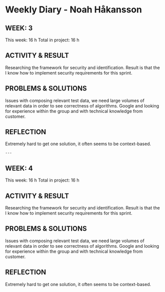 # Weekly Diary - Noah Håkansson

## WEEK: 3 
This week: 16 h 
Total in project: 16 h 

## ACTIVITY & RESULT
Researching the framework for security and identification. Result is that the I know how to implement security requirements for this sprint.

## PROBLEMS & SOLUTIONS 
Issues with composing relevant test data, we need large volumes of relevant data in order to see correctness of algorithms. Google and looking for experience within the group and with technical knowledge from customer. 

## REFLECTION  
Extremely hard to get one solution, it often seems to be context-based.

`---`

## WEEK: 4 
This week: 16 h 
Total in project: 16 h 

## ACTIVITY & RESULT
Researching the framework for security and identification. Result is that the I know how to implement security requirements for this sprint.

## PROBLEMS & SOLUTIONS 
Issues with composing relevant test data, we need large volumes of relevant data in order to see correctness of algorithms. Google and looking for experience within the group and with technical knowledge from customer. 

## REFLECTION  
Extremely hard to get one solution, it often seems to be context-based.
